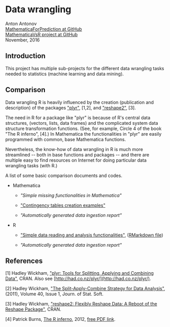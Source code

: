 # Data wrangling
Anton Antonov  
[MathematicaForPrediction at GitHub](https://github.com/antononcube/MathematicaForPrediction)  
[MathematicaVsR project at GitHub](https://github.com/antononcube/MathematicaVsR/tree/master/Projects)  
November, 2016

## Introduction

This project has multiple sub-projects for the different data wrangling tasks needed to statistics (machine learning and data mining).


## Comparison

Data wrangling R is heavily influenced by the creation (publication and description) of the packages ["plyr"](https://cran.r-project.org/web/packages/plyr/index.html), [1,2], and ["reshape2"](https://cran.r-project.org/web/packages/reshape2/index.html), [3].

The need in R for a package like "plyr" is because of R's central data structures, (vectors, lists, data frames) and the complicated system data structure transformation functions. (See, for example, Circle 4 of the book "The R inferno", [4].) In Mathematica the functionalities in "plyr" are easily programmed with common, base Mathematica functions.

Nevertheless, the know-how of data wrangling in R is much more streamlined -- both in base functions and packages -- and there are multiple easy to find resources on Internet for doing particular data wrangling tasks (with R.) 

A list of some basic comparison documents and codes.

- Mathematica

  - *"Simple missing functionalities in Mathematica"*

  - ["Contingency tables creation examples"](https://github.com/antononcube/MathematicaVsR/blob/master/Projects/DataWrangling/Mathematica/Contingency-tables-creation-examples.md)

  - *"Automatically generated data ingestion report"*

- R

  - ["Simple data reading and analysis functionalities"](https://cdn.rawgit.com/antononcube/MathematicaVsR/master/Projects/DataWrangling/R/SimpleDataReadingAndAnalysisFunctionalities.html), ([RMarkdown file](https://github.com/antononcube/MathematicaVsR/blob/master/Projects/DataWrangling/R/SimpleDataReadingAndAnalysisFunctionalities.Rmd))

  - *"Automatically generated data ingestion report"*

## References

[1] Hadley Wickham, ["plyr: Tools for Splitting, Applying and Combining Data"](https://cran.r-project.org/web/packages/plyr/index.html), CRAN. Also see [http://had.co.nz/plyr/](http://had.co.nz/plyr/).

[2] Hadley Wickham, ["The Split-Apply-Combine Strategy for Data Analysis"](https://www.jstatsoft.org/article/view/v040i01/v40i01.pdf), (2011), Volume 40, Issue 1, Journ. of Stat. Soft.

[3] Hadley Wickham, ["reshape2: Flexibly Reshape Data: A Reboot of the Reshape Package"](https://cran.r-project.org/web/packages/reshape2/index.html), CRAN.

[4] Patrick Burns, [The R inferno](http://www.burns-stat.com/documents/books/the-r-inferno/), 2012, [free PDF link](http://www.burns-stat.com/pages/Tutor/R_inferno.pdf).

